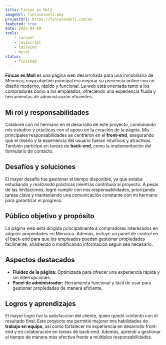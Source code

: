 ```yaml
---
title: Fincas es Molí
imageUrl: fincasesmoli.png
projectUrl: https://fincasesmoli.com/es
featured: true
date: 2023-04-09
tools:
    - laravel
    - javascript
    - tailwind
    - mysql
status:
    - finished
---
```

**Fincas es Molí** es una página web desarrollada para una inmobiliaria de Menorca, cuyo objetivo principal era mejorar su presencia online con un diseño moderno, rápido y funcional. La web está orientada tanto a los compradores como a los empleados, ofreciendo una experiencia fluida y herramientas de administración eficientes.

## Mi rol y responsabilidades

Colaboré con mi hermano en el desarrollo de este proyecto, combinando mis estudios y prácticas con el apoyo en la creación de la página. Mis principales responsabilidades se centraron en el **front-end**, asegurando que el diseño y la experiencia del usuario fueran intuitivos y atractivos. También participé en tareas de **back-end**, como la implementación del formulario de contacto.

## Desafíos y soluciones

El mayor desafío fue gestionar el tiempo disponible, ya que estaba estudiando y realizando prácticas mientras contribuía al proyecto. A pesar de las limitaciones, logré cumplir con mis responsabilidades, priorizando tareas clave y manteniendo una comunicación constante con mi hermano para garantizar el progreso.

## Público objetivo y propósito

La página web está dirigida principalmente a compradores interesados en adquirir propiedades en Menorca. Además, incluye un panel de control en el back-end para que los empleados puedan gestionar propiedades fácilmente, añadiendo o modificando información según sea necesario.

## Aspectos destacados

- **Fluidez de la página:** Optimizada para ofrecer una experiencia rápida y sin interrupciones.  
- **Panel de administrador:** Herramienta funcional y fácil de usar para gestionar propiedades de manera eficiente.

## Logros y aprendizajes

El mayor logro fue la satisfacción del cliente, quien quedó contento con el resultado final. Este proyecto me permitió mejorar mis habilidades de **trabajo en equipo**, así como fortalecer mi experiencia en desarrollo front-end y en colaboración en tareas de back-end. Además, aprendí a gestionar el tiempo de manera más efectiva frente a múltiples responsabilidades.
